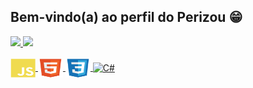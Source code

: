 ## Bem-vindo(a) ao perfil do Perizou 😁

 <div>
   <a href="https://github.com/perizou">
   <img height="180em" src="https://github-readme-stats.vercel.app/api?username=perizou&show_icons=true&theme=tokyonight&include_all_commits=true&count_private=true"/>
   <img height="180em" src="https://github-readme-stats.vercel.app/api/top-langs/?username=perizou&layout=compact&langs_count=6&theme=tokyonight"/>
</div>
    
<div style="display: inline_block"><br>
  <img align="center" alt="Js" height="30" width="40" src="https://raw.githubusercontent.com/devicons/devicon/master/icons/javascript/javascript-plain.svg">
  <img align="center" alt="HTML" height="30" width="40" src="https://raw.githubusercontent.com/devicons/devicon/master/icons/html5/html5-original.svg">
  <img align="center" alt="CSS" height="30" width="40" src="https://raw.githubusercontent.com/devicons/devicon/master/icons/css3/css3-original.svg">
  <img align="center" alt= "C#" height="30" width="40" src="https://cdn.jsdelivr.net/gh/devicons/devicon@latest/icons/csharp/csharp-original.svg">
          
</div>
 
 

</div>
